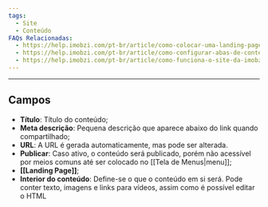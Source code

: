 ```yaml
---
tags:
  - Site
  - Conteúdo
FAQs Relacionadas:
  - https://help.imobzi.com/pt-br/article/como-colocar-uma-landing-page-no-site-1f8fon7/
  - https://help.imobzi.com/pt-br/article/como-configurar-abas-de-conteudo-no-meu-site-1skfca2/
  - https://help.imobzi.com/pt-br/article/como-funciona-o-site-da-imobzi-j55id3/#1-conteudos
---
```

---
## Campos

- **Título**: Título do conteúdo;
- **Meta descrição**: Pequena descrição que aparece abaixo do link quando compartilhado;
- **URL**: A URL é gerada automaticamente, mas pode ser alterada.
- **Publicar**: Caso ativo, o conteúdo será publicado, porém não acessível por meios comuns até ser colocado no [[Tela de Menus|menu]];
- **[[Landing Page]]**;
- **Interior do conteúdo**: Define-se o que o conteúdo em si será. Pode conter texto, imagens e links para vídeos, assim como é possível editar o HTML